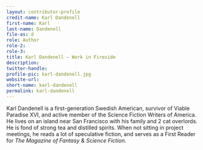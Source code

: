 ```yaml
---
layout: contributor-profile
credit-name: Karl Dandenell
first-name: Karl
last-name: Dandenell
file-as: d
role: Author
role-2:
role-3:
title: Karl Dandenell — Work in Fireside
description:
twitter-handle:
profile-pic: karl-dandenell.jpg
website-url:
short-name: karl-dandenell
permalink: karl-dandenell
---
```


Karl Dandenell is a first-generation Swedish American, survivor of Viable Paradise XVI, and active member of the Science Fiction Writers of America. He lives on an island near San Francisco with his family and 2 cat overlords. He is fond of strong tea and distilled spirits. When not sitting in project meetings, he reads a lot of speculative fiction, and serves as a First Reader for _The Magazine of Fantasy & Science Fiction_.
